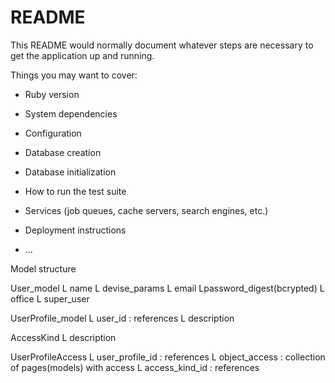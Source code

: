 # README

This README would normally document whatever steps are necessary to get the
application up and running.

Things you may want to cover:

* Ruby version

* System dependencies

* Configuration

* Database creation

* Database initialization

* How to run the test suite

* Services (job queues, cache servers, search engines, etc.)

* Deployment instructions

* ...

Model structure

User_model
	L name
	L devise_params
		L email
		Lpassword_digest(bcrypted)
	L office
	L super_user

UserProfile_model
	L user_id : references
	L description
	
AccessKind
	L description

UserProfileAccess
	L user_profile_id : references
	L object_access : collection of pages(models) with access
	L access_kind_id : references